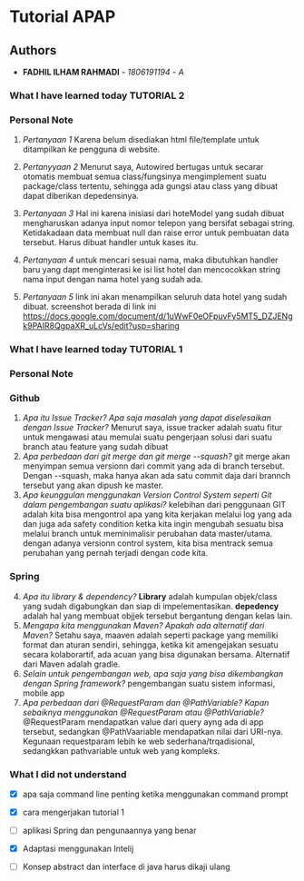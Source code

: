 # Tutorial APAP
## Authors
* **FADHIL ILHAM RAHMADI** - *1806191194* - *A*
### What I have learned today TUTORIAL 2
### Personal Note
1. *Pertanyaan 1*
Karena belum disediakan html file/template untuk ditampilkan ke pengguna di website.
2. *Pertanyyaan 2*
Menurut saya, Autowired bertugas untuk secarar otomatis membuat semua class/fungsinya mengimplement suatu package/class tertentu, sehingga ada gungsi atau class yang dibuat dapat diberikan depedensinya.

3. *Pertanyaan 3*
Hal ini karena inisiasi dari hoteModel yang sudah dibuat mengharuskan  adanya input nomor telepon yang bersifat sebagai string. Ketidakadaan data membuat null dan raise error untuk pembuatan data tersebut. Harus dibuat handler untuk kases itu.
4. *Pertanyaan 4*
untuk mencari sesuai nama, maka dibutuhkan handler baru yang dapt menginterasi ke isi list hotel dan mencocokkan string nama input dengan nama hotel yang sudah ada.
5. *Pertanyaan 5*
link ini akan menampilkan seluruh data hotel yang sudah dibuat. screenshot berada di link ini
https://docs.google.com/document/d/1uWwF0eOFpuvFy5MT5_DZJENgk9PAIR8QgpaXR_uLcVs/edit?usp=sharing


### What I have learned today TUTORIAL 1
### Personal Note
### Github
1. *Apa itu Issue Tracker? Apa saja masalah yang dapat diselesaikan dengan Issue Tracker?*
Menurut saya, issue tracker adalah suatu fitur untuk mengawasi atau memulai suatu pengerjaan solusi dari suatu branch atau feature yang sudah dibuat
2. *Apa perbedaan dari git merge dan git merge --squash?*
git merge akan menyimpan semua versionn dari commit yang ada di branch tersebut. Dengan --squash, maka hanya akan ada satu commit daja dari brannch tersebut yang akan dipush ke master.
3. *Apa keunggulan menggunakan Version Control System seperti Git dalam pengembangan suatu aplikasi?*
kelebihan dari penggunaan GIT adalah kita bisa mengontrol apa yang kita kerjakan melalui log yang ada dan juga ada safety condition ketka kita ingin mengubah sesuatu bisa melalui branch untuk meminimalisir perubahan data master/utama. dengan adanya versionn control system, kita bisa mentrack semua perubahan yang pernah terjadi dengan code kita.
### Spring
4. *Apa itu library & dependency?*
**Library** adalah kumpulan objek/class yang sudah digabungkan  dan siap di impelementasikan. **depedency** adalah hal yang membuat objjek tersebut bergantung dengan kelas lain.
5. *Mengapa kita menggunakan Maven? Apakah ada alternatif dari Maven?*
Setahu saya, maaven adalah seperti package yang memiliki format dan aturan sendiri, sehingga, ketika kit amengejakan sesuatu secara kolaborartif, ada acuan yang bisa digunakan bersama. Alternatif dari Maven adalah gradle.
6. *Selain untuk pengembangan web, apa saja yang bisa dikembangkan dengan Spring framework?*
pengembangan suatu sistem informasi, mobile app
7. *Apa perbedaan dari @RequestParam dan @PathVariable? Kapan sebaiknya menggunakan @RequestParam atau @PathVariable?*
@RequestParam mendapatkan value dari query ayng ada di app tersebut, sedangkan @PathVaariable mendapatkan nilai dari URI-nya. Kegunaan requestparam lebih ke web sederhana/trqadisional, sedangkkan pathvariable untuk web yang kompleks.
### What I did not understand
- [x] apa saja command line penting ketika menggunakan command prompt
- [x] cara mengerjakan tutorial 1
- [ ] aplikasi Spring dan pengunaannya yang benar
- [x] Adaptasi menggunakan Intelij
- [ ] Konsep abstract dan interface di java harus dikaji ulang
 

